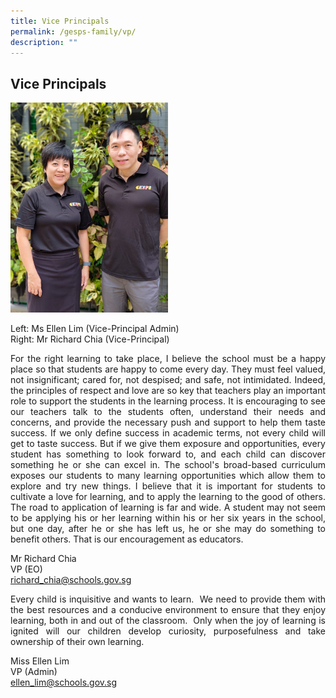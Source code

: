```yaml
---
title: Vice Principals
permalink: /gesps-family/vp/
description: ""
---
```

## Vice Principals

<img src="/images/EllenandRichard.jpeg" style="width:50%">

Left: Ms Ellen Lim (Vice-Principal Admin) <br>
Right: Mr Richard Chia (Vice-Principal)

<p align="justify">For the right learning to take place, I believe the school must be a happy place so that students are happy to come every day. They must feel valued, not insignificant; cared for, not despised; and safe, not intimidated. Indeed, the principles of respect and love are so key that teachers play an important role to support the students in the learning process. It is encouraging to see our teachers talk to the students often, understand their needs and concerns, and provide the necessary push and support to help them taste success. If we only define success in academic terms, not every child will get to taste success. But if we give them exposure and opportunities, every student has something to look forward to, and each child can discover something he or she can excel in. The school's broad-based curriculum exposes our students to many learning opportunities which allow them to explore and try new things. I believe that it is important for students to cultivate a love for learning, and to apply the learning to the good of others. The road to application of learning is far and wide. A student may not seem to be applying his or her learning within his or her six years in the school, but one day, after he or she has left us, he or she may do something to benefit others. That is our encouragement as educators.</p>
Mr Richard Chia <br>VP (EO)<br><a href="mailto:richard_chia@schools.gov.sg">richard_chia@schools.gov.sg</a>


<p align="justify">Every child is inquisitive and wants to learn.&nbsp; We need to provide them with the best resources and a conducive environment to ensure that they enjoy learning, both in and out of the classroom. &nbsp;Only when the joy of learning is ignited will our children develop curiosity, purposefulness and take ownership of their own learning.</p>
Miss Ellen Lim<br> VP (Admin)<br><a href="mailto:ellen_lim@schools.gov.sg">ellen_lim@schools.gov.sg</a>